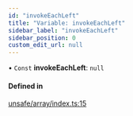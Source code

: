 ```yaml
---
id: "invokeEachLeft"
title: "Variable: invokeEachLeft"
sidebar_label: "invokeEachLeft"
sidebar_position: 0
custom_edit_url: null
---
```


• `Const` **invokeEachLeft**: ``null``

#### Defined in

[unsafe/array/index.ts:15](https://github.com/axisiscool/hikidashi/blob/6610d16/src/unsafe/array/index.ts#L15)
